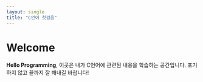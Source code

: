 ```yaml
--- 
layout: single
title: "C언어 첫걸음" 
--- 
```


# Welcome

**Hello Programming**, 이곳은 내가 C언어에 관련된 내용을 학습하는 공간입니다.
포기하지 않고 끝까지 잘 해내길 바랍니다!
